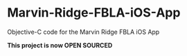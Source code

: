 Marvin-Ridge-FBLA-iOS-App
=========================
Objective-C code for the Marvin Ridge FBLA iOS App

<b>This project is now OPEN SOURCED

